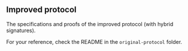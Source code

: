 ## Improved protocol
The specifications and proofs of the improved protocol (with hybrid signatures).

For your reference, check the README in the `original-protocol` folder.
